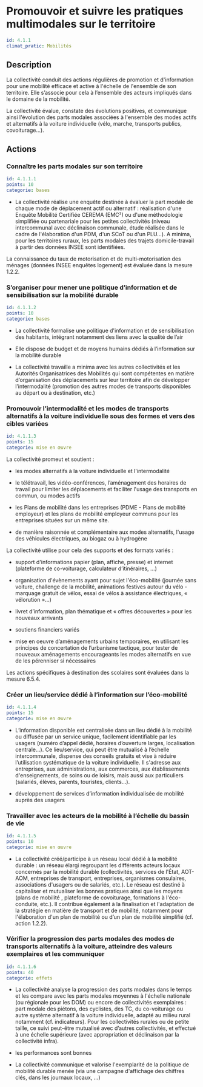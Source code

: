 # Promouvoir et suivre les pratiques multimodales sur le territoire
```yaml
id: 4.1.1
climat_pratic: Mobilités
```
## Description
La collectivité conduit des actions régulières de promotion et d'information pour une mobilité efficace et active à l'échelle de l'ensemble de son territoire. Elle s’associe pour cela à l’ensemble des acteurs impliqués dans le domaine de la mobilité.

La collectivité évalue, constate des évolutions positives, et communique ainsi l'évolution des parts modales associées à l'ensemble des modes actifs et alternatifs à la voiture individuelle (vélo, marche, transports publics, covoiturage...).



## Actions
### Connaître les parts modales sur son territoire
```yaml
id: 4.1.1.1
points: 10
categorie: bases
```
- La collectivité réalise une enquête destinée à évaluer la part modale de chaque mode de déplacement actif ou alternatif : réalisation d'une   Enquête Mobilité Certifiée CEREMA (EMC²) ou d'une méthodologie simplifiée ou partenariale pour les petites collectivités (niveau intercommunal avec déclinaison communale, étude réalisée dans le cadre de l'élaboration d'un PDM, d'un SCoT ou d'un PLU...). A minima, pour les territoires ruraux, les parts modales des trajets domicile-travail à partir des données INSEE sont identifiées.

La connaissance du taux de motorisation et de multi-motorisation des ménages (données INSEE enquêtes logement) est évaluée dans la mesure 1.2.2.




### S’organiser pour mener une politique d’information et de sensibilisation sur la mobilité durable
```yaml
id: 4.1.1.2
points: 10
categorie: bases
```
 - La collectivité formalise une politique d'information et de sensibilisation des habitants, intégrant notamment des liens avec la qualité de l’air

- Elle dispose de budget et de moyens humains dédiés à l’information sur la mobilité durable

- La collectivité travaille a minima avec les autres collectivités et les Autorités Organisatrices  des Mobilités qui sont compétentes en matière d’organisation des déplacements sur leur territoire afin de développer l’intermodalité (promotion des autres modes de transports disponibles au départ ou à destination, etc.)






### Promouvoir l’intermodalité et les modes de transports alternatifs à la voiture individuelle sous des formes et vers des cibles variées
```yaml
id: 4.1.1.3
points: 15
categorie: mise en œuvre
```
La collectivité promeut et soutient :

- les modes alternatifs à la voiture individuelle et l'intermodalité

- le télétravail, les vidéo-conférences, l’aménagement des horaires de travail pour limiter les déplacements et faciliter l'usage des transports en commun, ou modes actifs 

- les Plans de mobilité dans les entreprises (PDME - Plans de mobilité employeur) et les plans de mobilité employeur communs pour les entreprises situées sur un même site.

- de manière raisonnée et complémentaire aux modes alternatifs, l'usage des véhicules électriques, au biogaz ou à hydrogène

La collectivité utilise pour cela des supports et des formats variés :

 - support d'informations papier (plan, affiche, presse) et internet (plateforme de co-voiturage, calculateur d’itinéraires, …)

- organisation d'évènements ayant pour sujet l'éco-mobilité (journée sans voiture, challenge de la mobilité,  animations festives autour du vélo - marquage gratuit de vélos, essai de vélos à assistance électriques, « vélorution »...) 

- livret d’information, plan thématique et « offres découvertes » pour les nouveaux arrivants 

- soutiens financiers variés

- mise en oeuvre d’aménagements urbains temporaires, en utilisant les principes de concertation de l’urbanisme tactique, pour tester de nouveaux aménagements encourageants les modes alternatifs en vue de les pérenniser si nécessaires

Les actions spécifiques à destination des scolaires sont évaluées dans la mesure 6.5.4.




### Créer un lieu/service dédié à l’information sur l’éco-mobilité
```yaml
id: 4.1.1.4
points: 15
categorie: mise en œuvre
```
- L’information disponible est centralisée dans un lieu dédié à la mobilité ou diffusée par un service unique, facilement identifiable par les usagers (numéro d’appel dédié, horaires d’ouverture larges, localisation centrale…). Ce lieu/service, qui peut être mutualisé à l’échelle intercommunale, dispense des conseils gratuits et vise à réduire l’utilisation systématique de la voiture individuelle. Il s'adresse aux entreprises, aux administrations, aux commerces, aux établissements d'enseignements, de soins ou de loisirs, mais aussi aux particuliers (salariés, élèves, parents, touristes, clients...).

- développement de services d’information individualisée de mobilité auprès des usagers




### Travailler avec les acteurs de la mobilité à l’échelle du bassin de vie
```yaml
id: 4.1.1.5
points: 10
categorie: mise en œuvre
```
- La collectivité créé/participe à un réseau local dédié à la mobilité durable : un réseau élargi regroupant les différents acteurs locaux concernés par la mobilité durable (collectivités, services de l'État, AOT-AOM, entreprises de transport, entreprises, organismes consulaires, associations d'usagers ou de salariés, etc.). Le réseau est destiné à capitaliser et mutualiser les bonnes pratiques ainsi que les moyens (plans de mobilité , plateforme de covoiturage, formations à l'éco-conduite, etc.). Il contribue également à la finalisation et l'adaptation de la stratégie en matière de transport et de mobilité, notamment pour l'élaboration d'un plan de mobilité ou d’un plan de mobilité simplifié  (cf. action 1.2.2).




### Vérifier la progression des parts modales des modes de transports alternatifs à la voiture, atteindre des valeurs exemplaires et les communiquer
```yaml
id: 4.1.1.6
points: 40
categorie: effets
```
- La collectivité analyse la progression des parts modales dans le temps et les compare avec les parts modales moyennes à l'échelle nationale (ou régionale pour les DOM) ou encore de collectivités exemplaires : part modale des piétons, des cyclistes, des TC, du co-voiturage ou autre système alternatif à la voiture individuelle, adapté au milieu rural notamment (cf. indicateurs). Pour les collectivités rurales ou de petite taille, ce suivi peut-être mutualisé avec d’autres collectivités, et effectué à une échelle supérieure (avec appropriation et déclinaison par la collectivité infra).

- les performances sont bonnes

- La collectivité communique et valorise l'exemplarité de la politique de mobilité durable menée (via une campagne d'affichage des chiffres clés, dans les journaux locaux, …)









